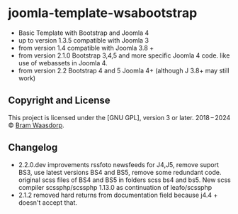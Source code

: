 # joomla-template-wsabootstrap
- Basic Template with Bootstrap and Joomla 4
- up to version 1.3.5 compatible with Joomla 3
- from version 1.4 compatible with Joomla 3.8 +
- from version 2.1.0 Bootstrap 3,4,5 and more specific Joomla 4 code. like use of webassets in Joomla 4.
- from version 2.2 Bootstrap 4 and 5 Joomla 4+ (although J 3.8+ may still work)
## Copyright and License

This project is licensed under the [GNU GPL], version 3 or later.
2018&thinsp;&ndash;&thinsp;2024 &copy; [Bram Waasdorp](http://www.waasdorpsoekhan.nl).

## Changelog
* 2.2.0.dev improvements rssfoto newsfeeds for J4,J5, remove suport BS3, use latest versions BS4 and BS5, remove some redundant code.
    original scss files of BS4 and BS5 in folders scss bs4 and bs5.
    New scss compiler scssphp/scssphp 1.13.0 as continuation of leafo/scssphp
* 2.1.2 removed hard returns from documentation field because j4.4 + doesn't accept that.
